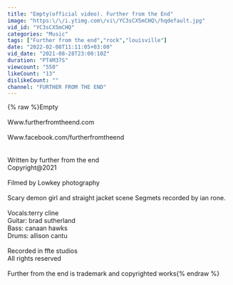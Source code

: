 ```yaml
---
title: "Empty(official video). Further from the End"
image: "https:\/\/i.ytimg.com\/vi\/YC3sCX5mCHQ\/hqdefault.jpg"
vid_id: "YC3sCX5mCHQ"
categories: "Music"
tags: ["Further from the end","rock","louisville"]
date: "2022-02-08T11:11:05+03:00"
vid_date: "2021-08-28T23:00:10Z"
duration: "PT4M37S"
viewcount: "550"
likeCount: "13"
dislikeCount: ""
channel: "FURTHER FROM THE END"
---
```

{% raw %}Empty<br /><br />Www.furtherfromtheend.com<br /><br />Www.facebook.com/furtherfromtheend <br /><br /><br />Written by further from the end<br />Copyright@2021<br /><br />Filmed by Lowkey photography<br /><br />Scary demon girl and straight jacket scene Segmets recorded by ian rone.<br /><br />Vocals:terry cline<br />Guitar: brad sutherland<br />Bass: canaan hawks<br />Drums: allison cantu<br /><br />Recorded in ffte studios<br />All rights reserved <br /><br />Further from the end is trademark and copyrighted works{% endraw %}
